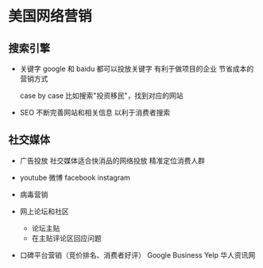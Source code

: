 # 美国网络营销

## 搜索引擎
- 关键字
	google 和 baidu 都可以投放关键字
	有利于做项目的企业
	节省成本的营销方式

	case by case 
	比如搜索"投资移民"，找到对应的网站

- SEO
  不断完善网站和相关信息
  以利于消费者搜索

## 社交媒体
- 广告投放
	社交媒体适合快消品的网络投放
	精准定位消费人群
- youtube 微博 facebook instagram

- 病毒营销

- 网上论坛和社区
	- 论坛主贴
	- 在主贴评论区回应问题

- 口碑平台营销（竞价排名、消费者好评）
	Google Business
	Yelp
	华人资讯网

	
